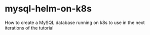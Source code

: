 # mysql-helm-on-k8s
How to create a MySQL database running on k8s to use in the next iterations of the tutorial
